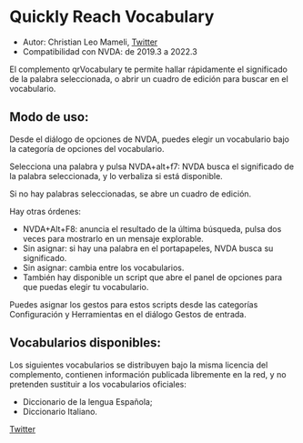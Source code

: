 # Quickly Reach Vocabulary #

*	Autor: Christian Leo Mameli, [Twitter](https://twitter.com/llajta2012) 
*	Compatibilidad con NVDA: de 2019.3 a 2022.3

El complemento qrVocabulary te permite hallar rápidamente el significado de la palabra seleccionada, o abrir un cuadro de edición para buscar en el vocabulario.

## Modo de uso: ##

Desde el diálogo de opciones de NVDA, puedes elegir un vocabulario bajo la categoría de opciones del vocabulario.

Selecciona una palabra y pulsa NVDA+alt+f7: NVDA busca el significado de la palabra seleccionada, y lo verbaliza si está disponible.

Si no hay palabras seleccionadas, se abre un cuadro de edición.

Hay otras órdenes:

*	NVDA+Alt+F8: anuncia el resultado de la última búsqueda, pulsa dos veces para mostrarlo en un mensaje explorable.
*	Sin asignar: si hay una palabra en el portapapeles, NVDA busca su significado.
*	Sin asignar: cambia entre los vocabularios.
*	También hay disponible un script que abre el panel de opciones para que puedas elegir tu vocabulario.

Puedes asignar los gestos para estos scripts desde las categorías Configuración y Herramientas en el diálogo Gestos de entrada.

## Vocabularios disponibles: ##

Los siguientes vocabularios se distribuyen bajo la misma licencia del complemento, contienen información publicada libremente en la red, y no pretenden sustituir a los vocabularios oficiales:

*	Diccionario de la lengua Española;
*	Diccionario Italiano.

[Twitter](https://twitter.com/llajta2012)

